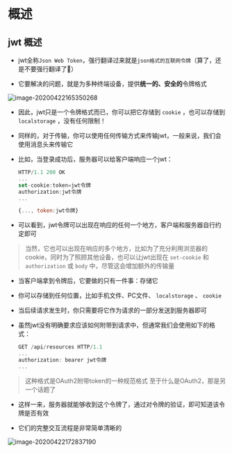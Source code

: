 # 概述

## jwt 概述

  - jwt全称`Json Web Token`，强行翻译过来就是`json格式的互联网令牌`（算了，还是不要强行翻译了🐷）

  - 它要解决的问题，就是为多种终端设备，提供**统一的、安全的**令牌格式

![image-20200422165350268](http://mdrs.yuanjin.tech/img/image-20200422165350268.png "image-20200422165350268")

  - 因此，jwt只是一个令牌格式而已，你可以把它存储到 `cookie` ，也可以存储到 `localstorage` ，没有任何限制！

  - 同样的，对于传输，你可以使用任何传输方式来传输jwt，一般来说，我们会使用消息头来传输它

  - 比如，当登录成功后，服务器可以给客户端响应一个jwt：

    ```javascript
    HTTP/1.1 200 OK
    ...
    set-cookie:token=jwt令牌
    authorization:jwt令牌
    ...

    {..., token:jwt令牌}
    ```

  - 可以看到，jwt令牌可以出现在响应的任何一个地方，客户端和服务器自行约定即可

> 当然，它也可以出现在响应的多个地方，比如为了充分利用浏览器的cookie，同时为了照顾其他设备，也可以让jwt出现在 `set-cookie` 和 `authorization` 或 `body` 中，尽管这会增加额外的传输量

  - 当客户端拿到令牌后，它要做的只有一件事：存储它

  - 你可以存储到任何位置，比如手机文件、PC文件、 `localstorage` 、 `cookie`

  - 当后续请求发生时，你只需要将它作为请求的一部分发送到服务器即可

  - 虽然jwt没有明确要求应该如何附带到请求中，但通常我们会使用如下的格式：

    ```javascript
    GET /api/resources HTTP/1.1
    ...
    authorization: bearer jwt令牌
    ...
    ```

> 这种格式是OAuth2附带token的一种规范格式
> &#x20;&#x20;
> &#x20; 至于什么是OAuth2，那是另一个话题了

  - 这样一来，服务器就能够收到这个令牌了，通过对令牌的验证，即可知道该令牌是否有效

  - 它们的完整交互流程是非常简单清晰的

![image-20200422172837190](http://mdrs.yuanjin.tech/img/image-20200422172837190.png "image-20200422172837190")
